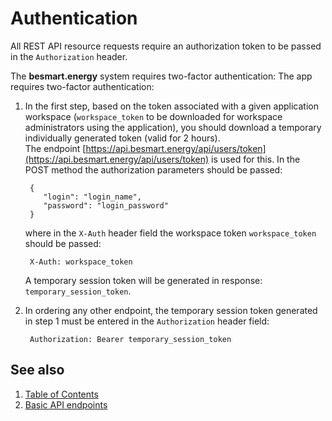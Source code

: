 # Authentication

All REST API resource requests require an authorization token to be passed in the <code>Authorization</code> header.

The **besmart.energy** system requires two-factor authentication:
The app requires two-factor authentication:


1. In the first step, based on the token associated with a given application workspace (<code>workspace_token</code> to be downloaded for workspace administrators using the application), you should download a temporary individually generated token (valid for 2 hours).<br>The endpoint [https://api.besmart.energy/api/users/token](https://api.besmart.energy/api/users/token) is used for this. In the POST method the authorization parameters should be passed:

        {
           "login": "login_name",
           "password": "login_password"
        }
    where in the <code>X-Auth</code> header field the workspace token <code>workspace_token</code> should be passed:

        X-Auth: workspace_token

    A temporary session token will be generated in response: <code>temporary_session_token</code>.

2. In ordering any other endpoint, the temporary session token generated in step 1 must be entered in the <code>Authorization</code> header field:

        Authorization: Bearer temporary_session_token

## See also
1. [Table of Contents](../README.md)
2. [Basic API endpoints](besmart_api.md)
